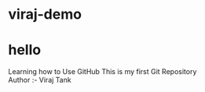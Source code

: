 # viraj-demo
# hello
Learning how to Use GitHub
This is my first Git Repository
<br>
Author :- Viraj Tank

